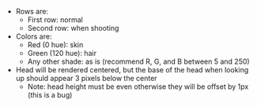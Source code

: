 - Rows are:
  - First row: normal
  - Second row: when shooting
- Colors are:
  - Red (0 hue): skin
  - Green (120 hue): hair
  - Any other shade: as is (recommend R, G, and B between 5 and 250)
- Head will be rendered centered, but the base of the head when looking up
  should appear 3 pixels below the center
  - Note: head height must be even otherwise they will be offset by 1px (this is a bug)
